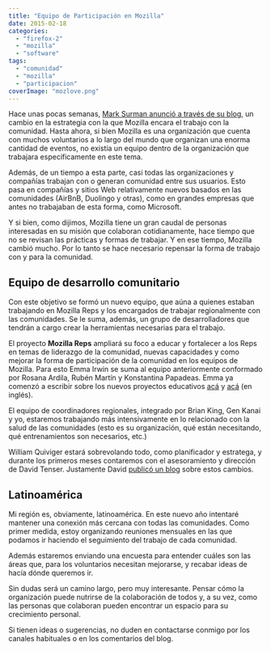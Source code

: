 ```yaml
---
title: "Equipo de Participación en Mozilla"
date: 2015-02-18
categories: 
  - "firefox-2"
  - "mozilla"
  - "software"
tags: 
  - "comunidad"
  - "mozilla"
  - "participacion"
coverImage: "mozlove.png"
---
```


Hace unas pocas semanas, [Mark Surman anunció a través de su blog](https://commonspace.wordpress.com/2015/01/26/participationplan/), un cambio en la estrategia con la que Mozilla encara el trabajo con la comunidad. Hasta ahora, si bien Mozilla es una organización que cuenta con muchos voluntarios a lo largo del mundo que organizan una enorma cantidad de eventos, no existía un equipo dentro de la organización que trabajara específicamente en este tema.

Además, de un tiempo a esta parte, casi todas las organizaciones y compañías trabajan con o generan comunidad entre sus usuarios. Esto pasa en compañías y sitios Web relativamente nuevos basados en las comunidades (AirBnB, Duolingo y otras), como en grandes empresas que antes no trabajaban de esta forma, como Microsoft.

Y si bien, como dijimos, Mozilla tiene un gran caudal de personas interesadas en su misión que colaboran cotidianamente, hace tiempo que no se revisan las prácticas y formas de trabajar. Y en ese tiempo, Mozilla cambió mucho. Por lo tanto se hace necesario repensar la forma de trabajo con y para la comunidad.

## Equipo de desarrollo comunitario

Con este objetivo se formó un nuevo equipo, que aúna a quienes estaban trabajando en Mozilla Reps y los encargados de trabajar regionalmente con las comunidades. Se le suma, además, un grupo de desarrolladores que tendrán a cargo crear la herramientas necesarias para el trabajo.

El proyecto **Mozilla Reps** ampliará su foco a educar y fortalecer a los Reps en temas de liderazgo de la comunidad, nuevas capacidades y como mejorar la forma de participación de la comunidad en los equipos de Mozilla. Para esto Emma Irwin se suma al equipo anteriormente conformado por Rosana Ardila, Rubén Martín y Konstantina Papadeas. Emma ya comenzó a escribir sobre los nuevos proyectos educativos [acá](http://tiptoes.ca/mozilla-community-education/) y [acá](http://tiptoes.ca/community-education-part-2/) (en inglés).

El equipo de coordinadores regionales, integrado por Brian King, Gen Kanai y yo, estaremos trabajando más intensivamente en lo relacionado con la salud de las comunidades (esto es su organización, qué están necesitando, qué entrenamientos son necesarios, etc.)

William Quiviger estará sobrevolando todo, como planificador y estratega, y durante los primeros meses contaremos con el asesoramiento y dirección de David Tenser. Justamente David [publicó un blog](http://djst.org/2015/02/09/brace-for-impact-in-a-good-way/) sobre estos cambios.

## Latinoamérica

Mi región es, obviamente, latinoamérica. En este nuevo año intentaré mantener una conexión más cercana con todas las comunidades. Como primer medida, estoy organizando reuniones mensuales en las que podamos ir haciendo el seguimiento del trabajo de cada comunidad.

Además estaremos enviando una encuesta para entender cuáles son las áreas que, para los voluntarios necesitan mejorarse, y recabar ideas de hacía dónde queremos ir.

Sin dudas será un camino largo, pero muy interesante. Pensar cómo la organización puede nutrirse de la colaboración de todos y, a su vez, como las personas que colaboran pueden encontrar un espacio para su crecimiento personal.

Si tienen ideas o sugerencias, no duden en contactarse conmigo por los canales habituales o en los comentarios del blog.

